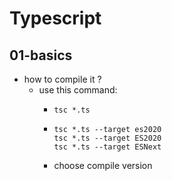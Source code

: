 # Typescript 
## 01-basics
- how to compile it ?
  - use this command:
    - ```
      tsc *.ts
      ```
    - ```
      tsc *.ts --target es2020
      tsc *.ts --target ES2020
      tsc *.ts --target ESNext
      ```  
     - choose compile version  